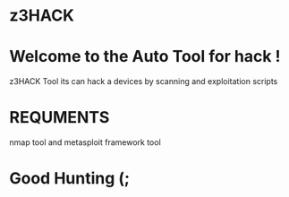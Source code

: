 # z3HACK
# Welcome to the Auto Tool for hack !
z3HACK Tool its can hack a devices by scanning and exploitation scripts
# REQUMENTS
nmap tool
and
metasploit framework tool
# Good Hunting (;
